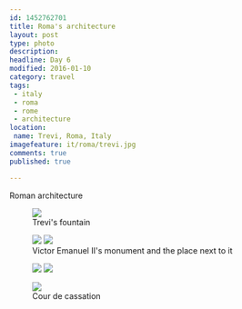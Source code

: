 ```yaml
---
id: 1452762701
title: Roma's architecture
layout: post
type: photo
description: 
headline: Day 6
modified: 2016-01-10
category: travel
tags:
 - italy
 - roma
 - rome
 - architecture
location:
 name: Trevi, Roma, Italy
imagefeature: it/roma/trevi.jpg
comments: true
published: true

---
```


Roman architecture

<figure class="">
  <a href="/images/it/roma/trevi.jpg"><img src="/images/scale/it/roma/trevi.jpg"/></a>
  <figcaption>Trevi's fountain</figcaption>
</figure>

<figure class="half">
  <a href="/images/it/roma/emanuel.jpg"><img src="/images/scale/it/roma/emanuel.jpg"/></a>
  <a href="/images/it/roma/piazza_2.jpg"><img src="/images/scale/it/roma/piazza_2.jpg"/></a>
  <figcaption>Victor Emanuel II's monument and the place next to it</figcaption>
</figure>

<figure class="half">
  <a href="/images/it/roma/fountain.jpg"><img src="/images/scale/it/roma/fountain.jpg"/></a>
  <a href="/images/it/roma/piazza_1.jpg"><img src="/images/scale/it/roma/piazza_1.jpg"/></a>
  <figcaption></figcaption>
</figure>

<figure class="">
  <a href="/images/it/roma/cassation.jpg"><img src="/images/scale/it/roma/cassation.jpg"/></a>
  <figcaption>Cour de cassation</figcaption>
</figure>

